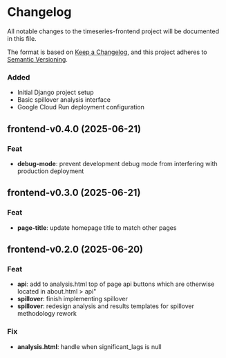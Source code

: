 # Changelog

All notable changes to the timeseries-frontend project will be documented in this file.

The format is based on [Keep a Changelog](https://keepachangelog.com/en/1.0.0/),
and this project adheres to [Semantic Versioning](https://semver.org/spec/v2.0.0.html).


### Added
- Initial Django project setup
- Basic spillover analysis interface
- Google Cloud Run deployment configuration
## frontend-v0.4.0 (2025-06-21)

### Feat

- **debug-mode**: prevent development debug mode from interfering with production deployment

## frontend-v0.3.0 (2025-06-21)

### Feat

- **page-title**: update homepage title to match other pages

## frontend-v0.2.0 (2025-06-20)

### Feat

- **api**: add to analysis.html top of page api buttons which are otherwise located in about.html > api"
- **spillover**: finish implementing spillover
- **spillover**: redesign analysis and results templates for spillover methodology rework

### Fix

- **analysis.html**: handle when significant_lags is null
